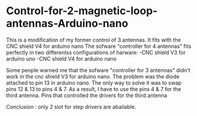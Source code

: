 # Control-for-2-magnetic-loop-antennas-Arduino-nano
This is a modification of my former control of 3 antennas. It fits with the CNC shield V4 for arduino nano
The sofware "controller for 4 antennas" fits perfectly in two differentss configurations of harware:
-CNC shield V3 for arduino uno
-CNC shield V4 for arduino nano


Some people warned me that the sofware "controller for 3 antennas" didn't work in the cnc shield V3 for arduino nano.
The problem was the diode attached to pin 13 in arduino nano. 
The only way to solve it was to swap pins 12 & 13 to pins 4 & 7.
As a result, I have to use the pins 4 & 7 for the third antenna. Pins that controlled the drivers for the third antenna



Conclusion : only 2 slot for step drivers are abailable.
